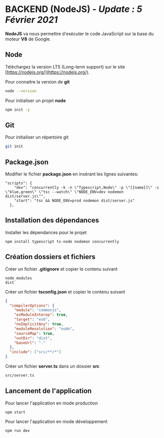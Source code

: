 
# BACKEND (NodeJS) - ***Update : 5 Février 2021***

**NodeJS** va nous permettre d'exécuter le code JavaScript sur la base du moteur **V8** de Google.

## Node

Téléchargez la version LTS (Long-term support) sur le site [https://nodejs.org/](https://nodejs.org/).

Pour connaitre la version de **git**

```zsh
node --version
```

Pour initialiser un projet **node**

```zsh
npm init -y
```

## Git

Pour initialiser un répertoire git

```zsh
git init
```

## Package.json

Modifier le fichier **package.json** en insérant les lignes suivantes:

```
"scripts": {
    "dev": "concurrently -k -n \"Typescript,Node\" -p \"[{name}]\" -c \"blue,green\" \"tsc --watch\" \"NODE_ENV=dev nodemon dist/server.js\"",
    "start": "tsc && NODE_ENV=prod nodemon dist/server.js"
  },
```

## Installation des dépendances

Installer les dépendances pour le projet

```
npm install typescript ts-node nodemon concurrently
```

## Création dossiers et fichiers

Créer un fichier **.gitignore** et copier le contenu suivant

```
node_modules
dist
```

Créer un fichier **tsconfig.json** et copier le contenu suivant

```json
{
  "compilerOptions": {
    "module": "commonjs",
    "esModuleInterop": true,
    "target": "es6",
    "noImplicitAny": true,
    "moduleResolution": "node",
    "sourceMap": true,
    "outDir": "dist",
    "baseUrl": "."
  },
  "include": ["src/**/*"]
}
```

Créer un fichier **server.ts** dans un dossier **src**

```zsh
src/server.ts
```

## Lancement de l'application

Pour lancer l'application en mode production

```
npm start
```

Pour lancer l'application en mode développement
```
npm run dev
```

